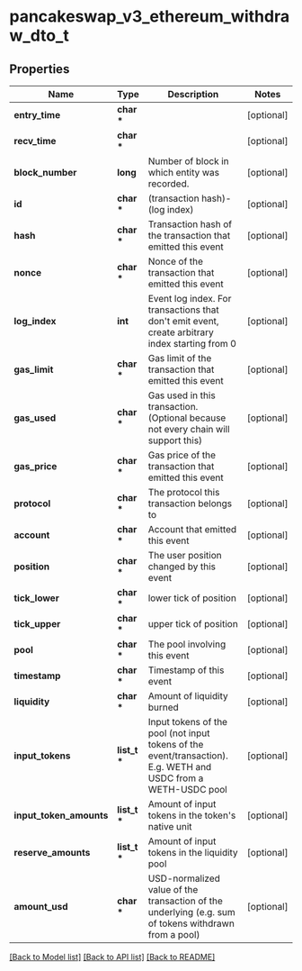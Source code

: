 # pancakeswap_v3_ethereum_withdraw_dto_t

## Properties
Name | Type | Description | Notes
------------ | ------------- | ------------- | -------------
**entry_time** | **char \*** |  | [optional] 
**recv_time** | **char \*** |  | [optional] 
**block_number** | **long** | Number of block in which entity was recorded. | [optional] 
**id** | **char \*** | (transaction hash)-(log index) | [optional] 
**hash** | **char \*** | Transaction hash of the transaction that emitted this event | [optional] 
**nonce** | **char \*** | Nonce of the transaction that emitted this event | [optional] 
**log_index** | **int** | Event log index. For transactions that don&#39;t emit event, create arbitrary index starting from 0 | [optional] 
**gas_limit** | **char \*** | Gas limit of the transaction that emitted this event | [optional] 
**gas_used** | **char \*** | Gas used in this transaction. (Optional because not every chain will support this) | [optional] 
**gas_price** | **char \*** | Gas price of the transaction that emitted this event | [optional] 
**protocol** | **char \*** | The protocol this transaction belongs to | [optional] 
**account** | **char \*** | Account that emitted this event | [optional] 
**position** | **char \*** | The user position changed by this event | [optional] 
**tick_lower** | **char \*** | lower tick of position | [optional] 
**tick_upper** | **char \*** | upper tick of position | [optional] 
**pool** | **char \*** | The pool involving this event | [optional] 
**timestamp** | **char \*** | Timestamp of this event | [optional] 
**liquidity** | **char \*** | Amount of liquidity burned | [optional] 
**input_tokens** | **list_t \*** | Input tokens of the pool (not input tokens of the event/transaction). E.g. WETH and USDC from a WETH-USDC pool | [optional] 
**input_token_amounts** | **list_t \*** | Amount of input tokens in the token&#39;s native unit | [optional] 
**reserve_amounts** | **list_t \*** | Amount of input tokens in the liquidity pool | [optional] 
**amount_usd** | **char \*** | USD-normalized value of the transaction of the underlying (e.g. sum of tokens withdrawn from a pool) | [optional] 

[[Back to Model list]](../README.md#documentation-for-models) [[Back to API list]](../README.md#documentation-for-api-endpoints) [[Back to README]](../README.md)


